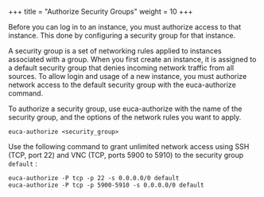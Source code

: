 +++
title = "Authorize Security Groups"
weight = 10
+++

Before you can log in to an instance, you must authorize access to that instance. This done by configuring a security group for that instance. 

A security group is a set of networking rules applied to instances associated with a group. When you first create an instance, it is assigned to a default security group that denies incoming network traffic from all sources. To allow login and usage of a new instance, you must authorize network access to the default security group with the euca-authorize command. 

To authorize a security group, use euca-authorize with the name of the security group, and the options of the network rules you want to apply. 

    euca-authorize <security_group>

Use the following command to grant unlimited network access using SSH (TCP, port 22) and VNC (TCP, ports 5900 to 5910) to the security group `default` : 

    euca-authorize -P tcp -p 22 -s 0.0.0.0/0 default
    euca-authorize -P tcp -p 5900-5910 -s 0.0.0.0/0 default

